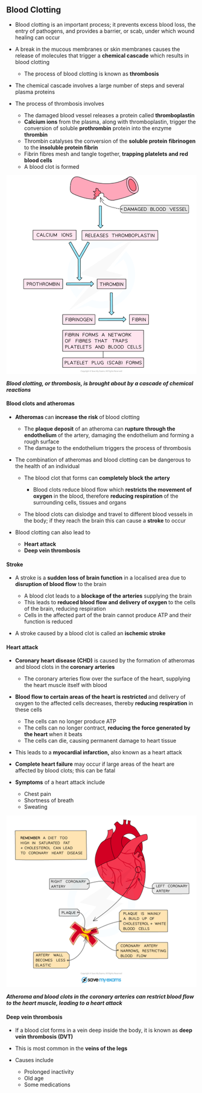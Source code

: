 Blood Clotting
--------------

* Blood clotting is an important process; it prevents excess blood loss, the entry of pathogens, and provides a barrier, or scab, under which wound healing can occur
* A break in the mucous membranes or skin membranes causes the release of molecules that trigger a <b>chemical cascade</b> which results in blood clotting

  + The process of blood clotting is known as <b>thrombosis</b>
* The chemical cascade involves a large number of steps and several plasma proteins

* The process of thrombosis involves

  + The damaged blood vessel releases a protein called <b>thromboplastin</b>
  + <b>Calcium ions</b> from the plasma, along with thromboplastin, trigger the conversion of soluble <b>prothrombin</b> protein into the enzyme <b>thrombin</b>
  + Thrombin<b> </b>catalyses the conversion of the <b>soluble protein</b> <b>fibrinogen </b>to the<b> insoluble protein fibrin</b>
  + Fibrin fibres mesh and tangle together, <b>trapping platelets and red blood cells</b>
  + A blood clot is formed

![blood-clotting](blood-clotting.png)

<i><b>Blood clotting, or thrombosis, is brought about by a cascade of chemical reactions</b></i>

#### Blood clots and atheromas

* <b>Atheromas </b>can<b> increase the risk </b>of<b> </b>blood clotting

  + The <b>plaque deposit</b> of an atheroma can <b>rupture through the endothelium </b>of the artery, damaging the endothelium and forming a rough surface
  + The damage to the endothelium triggers the process of thrombosis
* The combination of atheromas and blood clotting can be dangerous to the health of an individual

  + The blood clot that forms can <b>completely block the artery</b>

    - Blood clots reduce blood flow which <b>restricts the movement of oxygen</b> in the blood, therefore <b>reducing respiration </b>of the surrounding cells, tissues and organs
  + The blood clots can dislodge and travel to different blood vessels in the body; if they reach the brain this can cause a <b>stroke</b> to occur
* Blood clotting can also lead to

  + <b>Heart attack</b>
  + <b>Deep vein thrombosis</b>

#### Stroke

* A stroke is a <b>sudden loss of brain function</b> in a localised area due to <b>disruption of blood flow</b> to the brain

  + A blood clot leads to a <b>blockage of the arteries</b> supplying the brain
  + This leads to <b>reduced blood flow and delivery of oxygen </b>to the cells of the brain, reducing respiration
  + Cells in the affected part of the brain cannot produce ATP and their function is reduced
* A stroke caused by a blood clot is called an <b>ischemic stroke</b>

#### Heart attack

* <b>Coronary heart disease (CHD)</b> is caused by the formation of atheromas and blood clots in the<b> coronary arteries</b>

  + The coronary arteries flow over the surface of the heart, supplying the heart muscle itself with blood
* <b>Blood flow to certain areas of the heart is restricted </b>and delivery of oxygen to the affected cells decreases, thereby <b>reducing respiration</b> in these cells

  + The cells can no longer produce ATP
  + The cells can no longer contract, <b>reducing the force generated by the heart </b>when it beats
  + The cells can die, causing permanent damage to heart tissue
* This leads to a <b>myocardial infarction,</b> also known as a heart attack
* <b>Complete heart failure</b> may occur if large areas of the heart are affected by blood clots; this can be fatal
* <b>Symptoms</b> of a heart attack include

  + Chest pain
  + Shortness of breath
  + Sweating

![Buildup of plaque in the coronary arteries](Buildup-of-plaque-in-the-coronary-arteries.png)

<i><b>Atheroma and blood clots in the coronary arteries can restrict blood flow to the heart muscle, leading to a heart attack</b></i>

#### Deep vein thrombosis

* If a blood clot forms in a vein deep inside the body, it is known as <b>deep vein thrombosis (DVT)</b>
* This is most common in the <b>veins of the legs</b>
* Causes include

  + Prolonged inactivity
  + Old age
  + Some medications